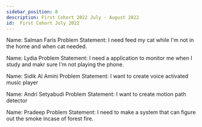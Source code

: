 ```yaml
---
sidebar_position: 8
description: First Cohort 2022 July - August 2022
id:  First Cohort July 2022
---
```


Name: Salman Faris 
Problem Statement: I need feed my cat while I'm not in the home and when cat needed. 

Name: Lydia
Problem Statement: I need a application to monitor me when I study and makr sure I'm not playing the phone.


Name:  Sidik Al Amini
Problem Statement: I want to create voice activated music player

Name: Andri Setyabudi
Problem Statement: I want to create motion path detector

Name: Pradeep 
Problem Statement: I need to make a system that can figure out the smoke incase of forest fire. 
